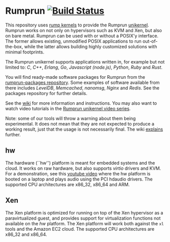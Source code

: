 Rumprun [![Build Status](https://travis-ci.org/rumpkernel/rumprun.svg?branch=master)](https://travis-ci.org/rumpkernel/rumprun)
=======

This repository uses [rump kernels](http://rumpkernel.org) to provide
the Rumprun [unikernel](https://en.wikipedia.org/wiki/Unikernel).
Rumprun works on not only on hypervisors such as KVM and Xen, but also on
bare metal.  Rumprun can be used with or without a POSIX'y interface.
The former allows existing, unmodified POSIX applications to run
out-of-the-box, while the latter allows building highly customized
solutions with minimal footprints.

The Rumprun unikernel supports applications written in, for example
but not limited to: _C_, _C++_, _Erlang_, _Go_, _Javascript (node.js)_,
_Python_, _Ruby_ and _Rust_.

You will find ready-made software packages for Rumprun from the
[rumprun-packages repository](http://repo.rumpkernel.org/rumprun-packages).
Some examples of software available from there includes _LevelDB_,
_Memcached_, _nanomsg_, _Nginx_ and _Redis_.  See the packages repository
for further details.

See the [wiki](http://wiki.rumpkernel.org/Repo:-rumprun) for more
information and instructions.  You may also want to watch video
tutorials in the
[Rumprun unikernel video series](http://wiki.rumpkernel.org/Tutorial%3A-Rumprun-unikernel-video-series).

Note: some of our tools will throw a warning about them
being experimental.  It does not mean that they
are not expected to produce a working result, just that the usage
is not necessarily final.  The wiki
[explains](http://wiki.rumpkernel.org/Repo%3A-rumprun#experimental-nature)
further.

hw
--

The hardware (``hw'') platform is meant for embedded systems
and the cloud.  It works on raw hardware, but also supports
_virtio_ drivers and KVM.  For a demonstration, see this [youtube
video](https://www.youtube.com/watch?v=EyeRplLMx4c) where the hw platform
is booted on a laptop and plays audio using the PCI hdaudio drivers.
The supported CPU architectures are x86_32, x86_64 and ARM.

Xen
---

The Xen platform is optimized for running on top of the Xen hypervisor
as a paravirtualized guest, and provides support for virtualization
functions not available on the _hw_ platform.  The Xen platform will
work both against the `xl` tools and the Amazon EC2 cloud.
The supported CPU architectures are x86_32 and x86_64.
